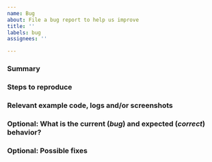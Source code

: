 ```yaml
---
name: Bug
about: File a bug report to help us improve
title: ''
labels: bug
assignees: ''

---
```


<!---
Please read this!

Before opening a new issue, please verify the issue you're about to submit isn't a duplicate by searching for keywords in the issues filtered by the "type::bug" label:

- https://github.com/beneath-hq/beneath/issues?label_name%5B%5D=type%3A%3Abug

When filing a bug report, please provide as many details and examples as possible! The more information you give us, the quicker and easier we can solve it for you.
--->

### Summary

<!---
Summarize the bug encountered concisely
--->

### Steps to reproduce

<!---
How can one reproduce the issue?
Please provide the version number if the bug is in a client library or a self-hosted version of Beneath.
--->

### Relevant example code, logs and/or screenshots

<!---
Paste any relevant information that we can use to replicate or understand the bug. Please use code blocks (```) to format code, logs and console output.
--->

### Optional: What is the current (_bug_) and expected (_correct_) behavior?

<!---
What actually happens? What would you expect to see instead?
--->

### Optional: Possible fixes

<!---
(If you can, link to the line of code that might be responsible for the problem)
--->
